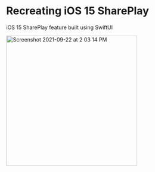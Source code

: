 # Recreating iOS 15 SharePlay

iOS 15 SharePlay feature built using SwiftUI

<img width="351" alt="Screenshot 2021-09-22 at 2 03 14 PM" src="https://user-images.githubusercontent.com/60039855/134310294-1a227ce0-2465-4855-8108-8881466b1d37.png">

